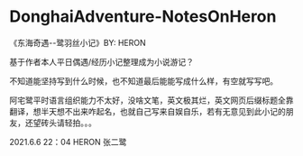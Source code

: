 # DonghaiAdventure-NotesOnHeron

《东海奇遇--鹭羽丝小记》BY: HERON

基于作者本人平日偶遇/经历小记整理成为小说游记？

不知道能坚持写到什么时候，也不知道最后能能写成什么样，有空就写写吧。

阿宅鹭平时语言组织能力不太好，没啥文笔，英文极其烂，英文网页后缀标题全靠翻译，想半天想不出来咋起名，也就自己写来自娱自乐，若有无意见到此小记的朋友，还望砖头请轻拍。。。

2021.6.6  22：04 HERON 张二鹭

